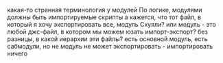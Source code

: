 какая-то странная терминология у модулей
По логике, модулями должны быть импортируемые скрипты
а кажется, что тот файл, в который я хочу экспортировать все, модуль
Схуяли?
или модуль - это любой джс-файл, в котором мы можем юзать импорт-экспорт? без разницы, в какой иерархии эти файлы?
есть основной модуль, есть сабмодули, но не модуль не может экспортировать - импортировать ничего